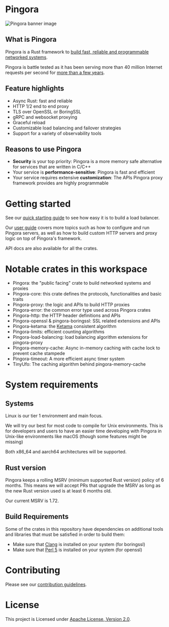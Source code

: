# Pingora

![Pingora banner image](./docs/assets/pingora_banner.png)

## What is Pingora
Pingora is a Rust framework to [build fast, reliable and programmable networked systems](https://blog.cloudflare.com/pingora-open-source).

Pingora is battle tested as it has been serving more than 40 million Internet requests per second for [more than a few years](https://blog.cloudflare.com/how-we-built-pingora-the-proxy-that-connects-cloudflare-to-the-internet).

## Feature highlights
* Async Rust: fast and reliable
* HTTP 1/2 end to end proxy
* TLS over OpenSSL or BoringSSL
* gRPC and websocket proxying
* Graceful reload
* Customizable load balancing and failover strategies
* Support for a variety of observability tools

## Reasons to use Pingora
* **Security** is your top priority: Pingora is a more memory safe alternative for services that are written in C/C++
* Your service is **performance-sensitive**: Pingora is fast and efficient
* Your service requires extensive **customization**: The APIs Pingora proxy framework provides are highly programmable

# Getting started

See our [quick starting guide](./docs/quick_start.md) to see how easy it is to build a load balancer.

Our [user guide](./docs/user_guide/index.md) covers more topics such as how to configure and run Pingora servers, as well as how to build custom HTTP servers and proxy logic on top of Pingora's framework.

API docs are also available for all the crates.

# Notable crates in this workspace
* Pingora: the "public facing" crate to build networked systems and proxies
* Pingora-core: this crate defines the protocols, functionalities and basic traits
* Pingora-proxy: the logic and APIs to build HTTP proxies
* Pingora-error: the common error type used across Pingora crates
* Pingora-http: the HTTP header definitions and APIs
* Pingora-openssl & pingora-boringssl: SSL related extensions and APIs
* Pingora-ketama: the [Ketama](https://github.com/RJ/ketama) consistent algorithm
* Pingora-limits: efficient counting algorithms
* Pingora-load-balancing: load balancing algorithm extensions for pingora-proxy
* Pingora-memory-cache: Async in-memory caching with cache lock to prevent cache stampede
* Pingora-timeout: A more efficient async timer system
* TinyUfo: The caching algorithm behind pingora-memory-cache

# System requirements

## Systems
Linux is our tier 1 environment and main focus.

We will try our best for most code to compile for Unix environments. This is for developers and users to have an easier time developing with Pingora in Unix-like environments like macOS (though some features might be missing)

Both x86_64 and aarch64 architectures will be supported.

## Rust version

Pingora keeps a rolling MSRV (minimum supported Rust version) policy of 6 months. This means we will accept PRs that upgrade the MSRV as long as the new Rust version used is at least 6 months old.

Our current MSRV is 1.72.

## Build Requirements

Some of the crates in this repository have dependencies on additional tools and
libraries that must be satisfied in order to build them:

* Make sure that [Clang] is installed on your system (for boringssl)
* Make sure that [Perl 5] is installed on your system (for openssl)

[Clang]:https://clang.llvm.org/
[Perl 5]:https://www.perl.org/

# Contributing
Please see our [contribution guidelines](./.github/CONTRIBUTING.md).

# License
This project is Licensed under [Apache License, Version 2.0](./LICENSE).
